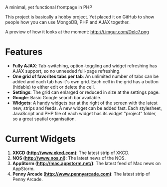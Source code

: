 A minimal, yet functional frontpage in PHP

This project is basically a hobby project. Yet placed it on GitHub to show people how you can use MongoDB, PHP and AJAX together.

A preview of how it looks at the moment: http://i.imgur.com/DeIc7.png

# Features

*   **Fully AJAX**: Tab-switching, option-toggling and widget refreshing has AJAX support, so no unneeded full-page refreshing.
*   **One grid of favorites tabs per tab**: An unlimited number of tabs can be added and each tab has it's own grid. Each cell in the grid has a button (hidable) to either edit or delete the cell. 
*   **Settings**: The grid can enlarged or reduced in size at the settings page.
*   **Google**: Basic Google search bar available.
*   **Widgets**: A handy widgets bar at the right of the screen with the latest new, strips and feeds. A new widget can be added fast. Each stylesheet, JavaScript and PHP file of each widget has its widget "project" folder, so a great spatial organisation.

# Current Widgets

1.  **XKCD (http://www.xkcd.com)**: The latest strip of XKCD.
2.  **NOS (http://www.nos.nl)**: The latest news of the NOS.
3.  **AppStorm (http://mac.appstorm.net/)**: The latest feed of Mac news on AppStorm.
4.  **Penny Arcade (http://www.pennyarcade.com)**: The latest strip of Penny Arcade.